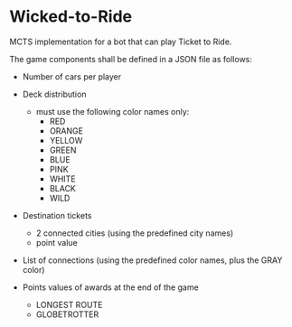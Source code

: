 # Wicked-to-Ride
MCTS implementation for a bot that can play Ticket to Ride.

The game components shall be defined in a JSON file as follows:

- Number of cars per player

- Deck distribution
	- must use the following color names only:
		- RED
		- ORANGE
		- YELLOW
		- GREEN
		- BLUE
		- PINK
		- WHITE
		- BLACK
		- WILD

- Destination tickets
	- 2 connected cities (using the predefined city names)
	- point value

- List of connections (using the predefined color names, plus the GRAY color)

- Points values of awards at the end of the game
	- LONGEST ROUTE
	- GLOBETROTTER
